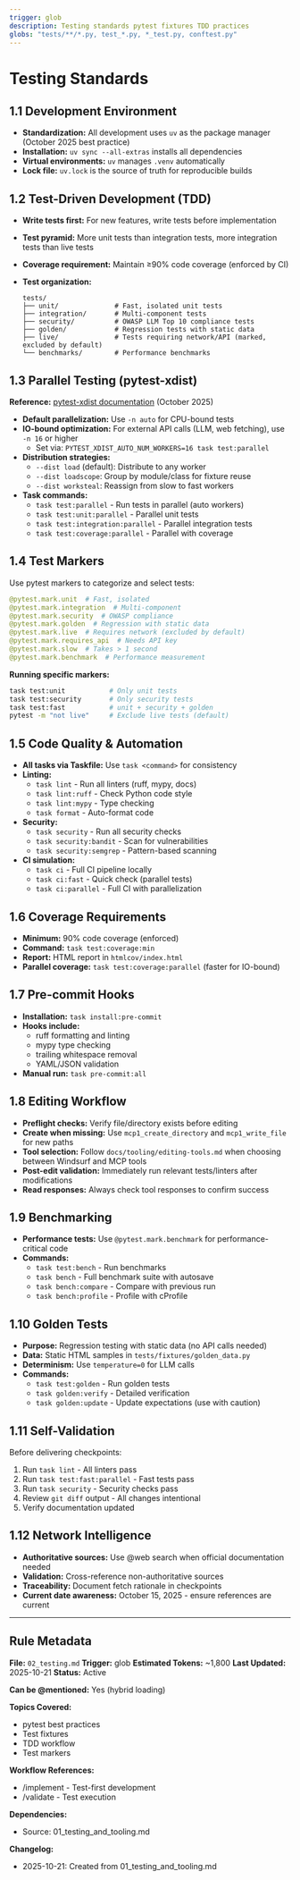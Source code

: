 ```yaml
---
trigger: glob
description: Testing standards pytest fixtures TDD practices
globs: "tests/**/*.py, test_*.py, *_test.py, conftest.py"
---
```


# Testing Standards

## 1.1 Development Environment

- **Standardization:** All development uses `uv` as the package manager (October 2025 best practice)
- **Installation:** `uv sync --all-extras` installs all dependencies
- **Virtual environments:** `uv` manages `.venv` automatically
- **Lock file:** `uv.lock` is the source of truth for reproducible builds

## 1.2 Test-Driven Development (TDD)

- **Write tests first:** For new features, write tests before implementation
- **Test pyramid:** More unit tests than integration tests, more integration tests than live tests
- **Coverage requirement:** Maintain ≥90% code coverage (enforced by CI)
- **Test organization:**

  ```text
  tests/
  ├── unit/              # Fast, isolated unit tests
  ├── integration/       # Multi-component tests
  ├── security/          # OWASP LLM Top 10 compliance tests
  ├── golden/            # Regression tests with static data
  ├── live/              # Tests requiring network/API (marked, excluded by default)
  └── benchmarks/        # Performance benchmarks
  ```

## 1.3 Parallel Testing (pytest-xdist)

**Reference:** [pytest-xdist documentation](https://pytest-xdist.readthedocs.io/) (October 2025)

- **Default parallelization:** Use `-n auto` for CPU-bound tests
- **IO-bound optimization:** For external API calls (LLM, web fetching), use `-n 16` or higher
  - Set via: `PYTEST_XDIST_AUTO_NUM_WORKERS=16 task test:parallel`
- **Distribution strategies:**
  - `--dist load` (default): Distribute to any worker
  - `--dist loadscope`: Group by module/class for fixture reuse
  - `--dist worksteal`: Reassign from slow to fast workers
- **Task commands:**
  - `task test:parallel` - Run tests in parallel (auto workers)
  - `task test:unit:parallel` - Parallel unit tests
  - `task test:integration:parallel` - Parallel integration tests
  - `task test:coverage:parallel` - Parallel with coverage

## 1.4 Test Markers

Use pytest markers to categorize and select tests:

```python
@pytest.mark.unit  # Fast, isolated
@pytest.mark.integration  # Multi-component
@pytest.mark.security  # OWASP compliance
@pytest.mark.golden  # Regression with static data
@pytest.mark.live  # Requires network (excluded by default)
@pytest.mark.requires_api  # Needs API key
@pytest.mark.slow  # Takes > 1 second
@pytest.mark.benchmark  # Performance measurement
```

**Running specific markers:**

```bash
task test:unit           # Only unit tests
task test:security       # Only security tests
task test:fast           # unit + security + golden
pytest -m "not live"     # Exclude live tests (default)
```

## 1.5 Code Quality & Automation

- **All tasks via Taskfile:** Use `task <command>` for consistency
- **Linting:**
  - `task lint` - Run all linters (ruff, mypy, docs)
  - `task lint:ruff` - Check Python code style
  - `task lint:mypy` - Type checking
  - `task format` - Auto-format code
- **Security:**
  - `task security` - Run all security checks
  - `task security:bandit` - Scan for vulnerabilities
  - `task security:semgrep` - Pattern-based scanning
- **CI simulation:**
  - `task ci` - Full CI pipeline locally
  - `task ci:fast` - Quick check (parallel tests)
  - `task ci:parallel` - Full CI with parallelization

## 1.6 Coverage Requirements

- **Minimum:** 90% code coverage (enforced)
- **Command:** `task test:coverage:min`
- **Report:** HTML report in `htmlcov/index.html`
- **Parallel coverage:** `task test:coverage:parallel` (faster for IO-bound)

## 1.7 Pre-commit Hooks

- **Installation:** `task install:pre-commit`
- **Hooks include:**
  - ruff formatting and linting
  - mypy type checking
  - trailing whitespace removal
  - YAML/JSON validation
- **Manual run:** `task pre-commit:all`

## 1.8 Editing Workflow

- **Preflight checks:** Verify file/directory exists before editing
- **Create when missing:** Use `mcp1_create_directory` and `mcp1_write_file` for new paths
- **Tool selection:** Follow `docs/tooling/editing-tools.md` when choosing between Windsurf and MCP tools
- **Post-edit validation:** Immediately run relevant tests/linters after modifications
- **Read responses:** Always check tool responses to confirm success

## 1.9 Benchmarking

- **Performance tests:** Use `@pytest.mark.benchmark` for performance-critical code
- **Commands:**
  - `task test:bench` - Run benchmarks
  - `task bench` - Full benchmark suite with autosave
  - `task bench:compare` - Compare with previous run
  - `task bench:profile` - Profile with cProfile

## 1.10 Golden Tests

- **Purpose:** Regression testing with static data (no API calls needed)
- **Data:** Static HTML samples in `tests/fixtures/golden_data.py`
- **Determinism:** Use `temperature=0` for LLM calls
- **Commands:**
  - `task test:golden` - Run golden tests
  - `task golden:verify` - Detailed verification
  - `task golden:update` - Update expectations (use with caution)

## 1.11 Self-Validation

Before delivering checkpoints:

1. Run `task lint` - All linters pass
2. Run `task test:fast:parallel` - Fast tests pass
3. Run `task security` - Security checks pass
4. Review `git diff` output - All changes intentional
5. Verify documentation updated

## 1.12 Network Intelligence

- **Authoritative sources:** Use @web search when official documentation needed
- **Validation:** Cross-reference non-authoritative sources
- **Traceability:** Document fetch rationale in checkpoints
- **Current date awareness:** October 15, 2025 - ensure references are current

---

## Rule Metadata

**File:** `02_testing.md`
**Trigger:** glob
**Estimated Tokens:** ~1,800
**Last Updated:** 2025-10-21
**Status:** Active

**Can be @mentioned:** Yes (hybrid loading)

**Topics Covered:**

- pytest best practices
- Test fixtures
- TDD workflow
- Test markers

**Workflow References:**

- /implement - Test-first development
- /validate - Test execution

**Dependencies:**

- Source: 01_testing_and_tooling.md

**Changelog:**

- 2025-10-21: Created from 01_testing_and_tooling.md
